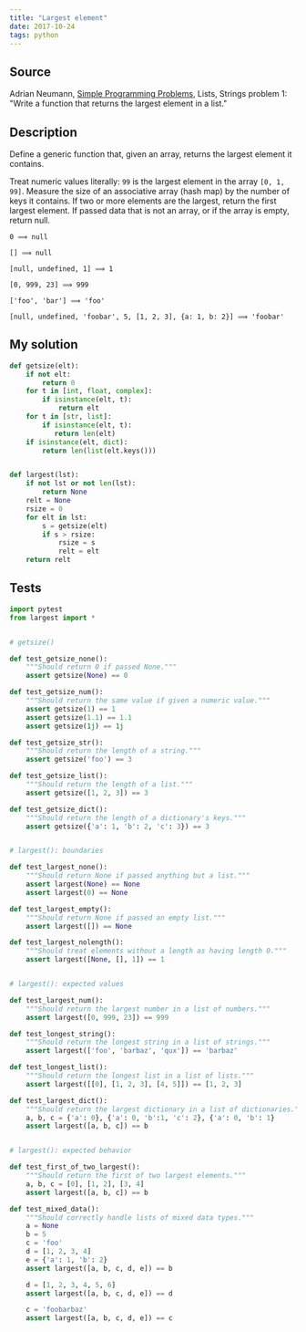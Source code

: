 ```yaml
---
title: "Largest element"
date: 2017-10-24
tags: python
---
```


## Source

Adrian Neumann, [Simple Programming Problems](https://adriann.github.io/programming_problems.html), Lists, Strings problem 1: "Write a function that returns the largest element in a list."


## Description

Define a generic function that, given an array, returns the
largest element it contains.

Treat numeric values literally: `99` is the largest element in the
array `[0, 1, 99]`. Measure the size of an associative array (hash map)
by the number of keys it contains. If two or more elements are the 
largest, return the first largest element. If passed data that is not 
an array, or if the array is empty, return null.

```
0 ⟹ null

[] ⟹ null

[null, undefined, 1] ⟹ 1

[0, 999, 23] ⟹ 999

['foo', 'bar'] ⟹ 'foo'

[null, undefined, 'foobar', 5, [1, 2, 3], {a: 1, b: 2}] ⟹ 'foobar'
```


## My solution

```py
def getsize(elt):
    if not elt:
        return 0
    for t in [int, float, complex]:
        if isinstance(elt, t):
            return elt
    for t in [str, list]:
        if isinstance(elt, t):
           return len(elt)
    if isinstance(elt, dict):
        return len(list(elt.keys()))


def largest(lst):
    if not lst or not len(lst):
        return None
    relt = None
    rsize = 0
    for elt in lst:
        s = getsize(elt)
        if s > rsize:
            rsize = s
            relt = elt
    return relt
```


## Tests

```py
import pytest
from largest import *


# getsize()

def test_getsize_none():
    """Should return 0 if passed None."""
    assert getsize(None) == 0

def test_getsize_num():
    """Should return the same value if given a numeric value."""
    assert getsize(1) == 1
    assert getsize(1.1) == 1.1
    assert getsize(1j) == 1j

def test_getsize_str():
    """Should return the length of a string."""
    assert getsize('foo') == 3

def test_getsize_list():
    """Should return the length of a list."""
    assert getsize([1, 2, 3]) == 3

def test_getsize_dict():
    """Should return the length of a dictionary's keys."""
    assert getsize({'a': 1, 'b': 2, 'c': 3}) == 3


# largest(): boundaries

def test_largest_none():
    """Should return None if passed anything but a list."""
    assert largest(None) == None
    assert largest(0) == None

def test_largest_empty():
    """Should return None if passed an empty list."""
    assert largest([]) == None

def test_largest_nolength():
    """Should treat elements without a length as having length 0."""
    assert largest([None, [], 1]) == 1


# largest(): expected values

def test_largest_num():
    """Should return the largest number in a list of numbers."""
    assert largest([0, 999, 23]) == 999

def test_longest_string():
    """Should return the longest string in a list of strings."""
    assert largest(['foo', 'barbaz', 'qux']) == 'barbaz'

def test_longest_list():
    """Should return the longest list in a list of lists."""
    assert largest([[0], [1, 2, 3], [4, 5]]) == [1, 2, 3]

def test_largest_dict():
    """Should return the largest dictionary in a list of dictionaries."""
    a, b, c = {'a': 0}, {'a': 0, 'b':1, 'c': 2}, {'a': 0, 'b': 1}
    assert largest([a, b, c]) == b


# largest(): expected behavior

def test_first_of_two_largest():
    """Should return the first of two largest elements."""
    a, b, c = [0], [1, 2], [3, 4]
    assert largest([a, b, c]) == b

def test_mixed_data():
    """Should correctly handle lists of mixed data types."""
    a = None
    b = 5
    c = 'foo'
    d = [1, 2, 3, 4]
    e = {'a': 1, 'b': 2}
    assert largest([a, b, c, d, e]) == b

    d = [1, 2, 3, 4, 5, 6]
    assert largest([a, b, c, d, e]) == d

    c = 'foobarbaz'
    assert largest([a, b, c, d, e]) == c
```
